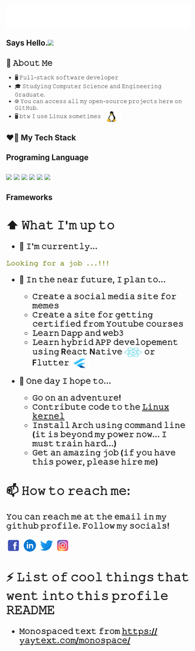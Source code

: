 <!--
**l-fifa-l/l-fifa-l** is a ✨ _special_ ✨ repository because its `README.md` (this file) appears on your GitHub profile.

Here are some ideas to get you started:

- 🔭 I’m currently working on ...
- 🌱 I’m currently learning ...
- 👯 I’m looking to collaborate on ...
- 🤔 I’m looking for help with ...
- 💬 Ask me about ...
- 📫 How to reach me: ...
- 😄 Pronouns: ...
- ⚡ Fun fact: ...
-->

[<img src="https://github.com/l-fifa-l/l-fifa-l/blob/main/icons/banner.svg" alt="👋 Hi there! I'm (Vivek Kumar | https://vifa.vercel.app/)"  align="center" title="👋 Hi there! I'm (Vivek Kumar | https://viv1.vercel.app/)"/>](https://viv1.vercel.app/)

<h2>Says Hello.<img src="https://media4.giphy.com/media/kBZ212yGzFaxgkSIKW/giphy.gif" width="50"></h2>

## :book: 𝙰𝚋𝚘𝚞𝚝 𝙼𝚎

- 🖥 𝙵𝚞𝚕𝚕-𝚜𝚝𝚊𝚌𝚔 𝚜𝚘𝚏𝚝𝚠𝚊𝚛𝚎 𝚍𝚎𝚟𝚎𝚕𝚘𝚙𝚎𝚛
- 🎓 𝚂𝚝𝚞𝚍𝚢𝚒𝚗𝚐 𝙲𝚘𝚖𝚙𝚞𝚝𝚎𝚛 𝚂𝚌𝚒𝚎𝚗𝚌𝚎 𝚊𝚗𝚍 𝙴𝚗𝚐𝚒𝚗𝚎𝚎𝚛𝚒𝚗𝚐 𝙶𝚛𝚊𝚍𝚞𝚊𝚝𝚎.
- 🌐 𝚈𝚘𝚞 𝚌𝚊𝚗 𝚊𝚌𝚌𝚎𝚜𝚜 𝚊𝚕𝚕 𝚖𝚢 𝚘𝚙𝚎𝚗-𝚜𝚘𝚞𝚛𝚌𝚎 𝚙𝚛𝚘𝚓𝚎𝚌𝚝𝚜 𝚑𝚎𝚛𝚎 𝚘𝚗 𝙶𝚒𝚝𝙷𝚞𝚋.
- 🖥️ 𝚋𝚝𝚠 𝙸 𝚞𝚜𝚎 𝙻𝚒𝚗𝚞𝚡 𝚜𝚘𝚖𝚎𝚝𝚒𝚖𝚎𝚜 [<img src="https://github.com/l-fifa-l/l-fifa-l/blob/main/icons/linux.svg" height="30em" width="50em" align="center" alt="Linux Logo" title="Linux Logo"/>](https://www.linux.org/)

## :heart_on_fire: My Tech Stack

<h2>Programing Language<h2>
<div align="left">
<img width="55" src="https://cdn.svgporn.com/logos/html-5.svg"/>
<img width="55" src="https://cdn.svgporn.com/logos/css-3.svg"/>
<img width="55" src="https://cdn.svgporn.com/logos/javascript.svg"/>
<img width="55" src="https://cdn.svgporn.com/logos/c-plusplus.svg"/>
<img width="55" src="https://cdn.svgporn.com/logos/python.svg"/>
<img width="55" src="https://cdn.svgporn.com/logos/rust.svg"/>
</div>
<h2>Frameworks<h2>
<div align="left">

<div>

## ⬆ 𝚆𝚑𝚊𝚝 𝙸'𝚖 𝚞𝚙 𝚝𝚘

- 🔨 𝙸'𝚖 𝚌𝚞𝚛𝚛𝚎𝚗𝚝𝚕𝚢...

```yaml
𝙻𝚘𝚘𝚔𝚒𝚗𝚐 𝚏𝚘𝚛 𝚊 𝚓𝚘𝚋 ...!!!
```

- 🎯 𝙸𝚗 𝚝𝚑𝚎 𝚗𝚎𝚊𝚛 𝚏𝚞𝚝𝚞𝚛𝚎, 𝙸 𝚙𝚕𝚊𝚗 𝚝𝚘...

  - 𝙲𝚛𝚎𝚊𝚝𝚎 𝚊 𝚜𝚘𝚌𝚒𝚊𝚕 𝚖𝚎𝚍𝚒𝚊 𝚜𝚒𝚝𝚎 𝚏𝚘𝚛 𝚖𝚎𝚖𝚎𝚜
  - 𝙲𝚛𝚎𝚊𝚝𝚎 𝚊 𝚜𝚒𝚝𝚎 𝚏𝚘𝚛 𝚐𝚎𝚝𝚝𝚒𝚗𝚐 𝚌𝚎𝚛𝚝𝚒𝚏𝚒𝚎𝚍 𝚏𝚛𝚘𝚖 𝚈𝚘𝚞𝚝𝚞𝚋𝚎 𝚌𝚘𝚞𝚛𝚜𝚎𝚜
  - 𝙻𝚎𝚊𝚛𝚗 𝙳𝚊𝚙𝚙 𝚊𝚗𝚍 𝚠𝚎𝚋𝟹
  - 𝙻𝚎𝚊𝚛𝚗 𝚑𝚢𝚋𝚛𝚒𝚍 𝙰𝙿𝙿 𝚍𝚎𝚟𝚎𝚕𝚘𝚙𝚎𝚖𝚎𝚗𝚝 𝚞𝚜𝚒𝚗𝚐 R𝚎𝚊𝚌𝚝 N𝚊𝚝𝚒𝚟𝚎 [<img src="https://github.com/l-fifa-l/l-fifa-l/blob/main/icons/react-native.svg" height="30em" width="50em" align="center" alt="Linux Logo" title="Linux Logo"/>](https://reactnative.dev/) 𝚘𝚛 F𝚕𝚞𝚝𝚝𝚎𝚛 [<img src="https://github.com/l-fifa-l/l-fifa-l/blob/main/icons/flutter.svg" height="30em" width="50em" align="center" alt="Linux Logo" title="Linux Logo"/>](https://flutter.dev/)

- 🤞 𝙾𝚗𝚎 𝚍𝚊𝚢 𝙸 𝚑𝚘𝚙𝚎 𝚝𝚘...
  - 𝙶𝚘 𝚘𝚗 𝚊𝚗 𝚊𝚍𝚟𝚎𝚗𝚝𝚞𝚛𝚎!
  - 𝙲𝚘𝚗𝚝𝚛𝚒𝚋𝚞𝚝𝚎 𝚌𝚘𝚍𝚎 𝚝𝚘 𝚝𝚑𝚎 [𝙻𝚒𝚗𝚞𝚡 𝚔𝚎𝚛𝚗𝚎𝚕](https://github.com/torvalds/linux)
  - 𝙸𝚗𝚜𝚝𝚊𝚕𝚕 𝙰𝚛𝚌𝚑 𝚞𝚜𝚒𝚗𝚐 𝚌𝚘𝚖𝚖𝚊𝚗𝚍 𝚕𝚒𝚗𝚎 (𝚒𝚝 𝚒𝚜 𝚋𝚎𝚢𝚘𝚗𝚍 𝚖𝚢 𝚙𝚘𝚠𝚎𝚛 𝚗𝚘𝚠... 𝙸 𝚖𝚞𝚜𝚝 𝚝𝚛𝚊𝚒𝚗 𝚑𝚊𝚛𝚍...)
  - 𝙶𝚎𝚝 𝚊𝚗 𝚊𝚖𝚊𝚣𝚒𝚗𝚐 𝚓𝚘𝚋 (𝚒𝚏 𝚢𝚘𝚞 𝚑𝚊𝚟𝚎 𝚝𝚑𝚒𝚜 𝚙𝚘𝚠𝚎𝚛, 𝚙𝚕𝚎𝚊𝚜𝚎 𝚑𝚒𝚛𝚎 𝚖𝚎)

## 📫 𝙷𝚘𝚠 𝚝𝚘 𝚛𝚎𝚊𝚌𝚑 𝚖𝚎:

𝚈𝚘𝚞 𝚌𝚊𝚗 𝚛𝚎𝚊𝚌𝚑 𝚖𝚎 𝚊𝚝 𝚝𝚑𝚎 𝚎𝚖𝚊𝚒𝚕 𝚒𝚗 𝚖𝚢 𝚐𝚒𝚝𝚑𝚞𝚋 𝚙𝚛𝚘𝚏𝚒𝚕𝚎. 𝙵𝚘𝚕𝚕𝚘𝚠 𝚖𝚢 𝚜𝚘𝚌𝚒𝚊𝚕𝚜!

[<img src="https://github.com/l-fifa-l/l-fifa-l/blob/main/icons/socials/facebook.png" height="40em" align="center" alt="Follow fifa on LinkedIn" title="Follow fifa on LinkedIn"/>](https://www.facebook.com/FxIxFxA/)
[<img src="https://github.com/l-fifa-l/l-fifa-l/blob/main/icons/socials/linkedin-circled.png" height="40em" align="center" alt="Follow fifa on LinkedIn" title="Follow fifa on LinkedIn"/>](https://linkedin.com/in/fifa)
[<img src="https://github.com/l-fifa-l/l-fifa-l/blob/main/icons/socials/twitter.png" height="40em" align="center" alt="Follow l__fifa__l on Twitter" title="Follow l__fifa__l on Twitter"/>](https://twitter.com/l__fifa__l)
[<img src="https://github.com/l-fifa-l/l-fifa-l/blob/main/icons/socials/instagram.png" height="40em" align="center" alt="Follow l_fifa_l on Instagram" title="Follow l_fifa_l on Instagram"/>](https://instagram.com/l_fifa_l)

## ⚡ 𝙻𝚒𝚜𝚝 𝚘𝚏 𝚌𝚘𝚘𝚕 𝚝𝚑𝚒𝚗𝚐𝚜 𝚝𝚑𝚊𝚝 𝚠𝚎𝚗𝚝 𝚒𝚗𝚝𝚘 𝚝𝚑𝚒𝚜 𝚙𝚛𝚘𝚏𝚒𝚕𝚎 𝚁𝙴𝙰𝙳𝙼𝙴

- 𝙼𝚘𝚗𝚘𝚜𝚙𝚊𝚌𝚎𝚍 𝚝𝚎𝚡𝚝 𝚏𝚛𝚘𝚖 [𝚑𝚝𝚝𝚙𝚜://𝚢𝚊𝚢𝚝𝚎𝚡𝚝.𝚌𝚘𝚖/𝚖𝚘𝚗𝚘𝚜𝚙𝚊𝚌𝚎/](https://yaytext.com/monospace/)

